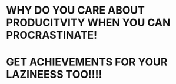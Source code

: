 # WHY DO YOU CARE ABOUT PRODUCITVITY WHEN YOU CAN PROCRASTINATE!
# GET ACHIEVEMENTS FOR YOUR LAZINEESS TOO!!!!
